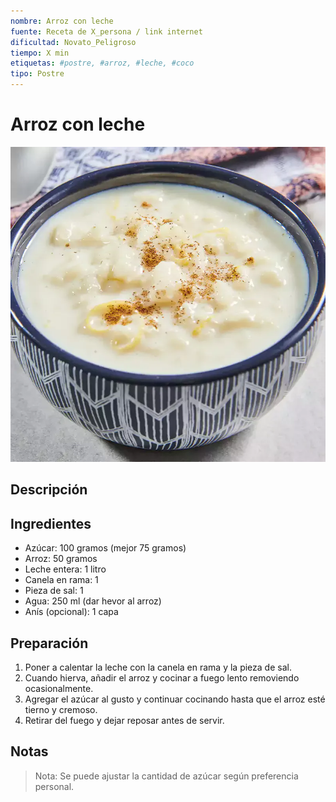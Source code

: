 ```yaml
---
nombre: Arroz con leche
fuente: Receta de X_persona / link internet
dificultad: Novato_Peligroso
tiempo: X min
etiquetas: #postre, #arroz, #leche, #coco
tipo: Postre
---
```


# Arroz con leche

![Imagen del plato](img/arroz-con-leche.webp)

## Descripción

<!-- Proporciona una breve descripción del plato. -->

## Ingredientes

* Azúcar: 100 gramos (mejor 75 gramos)
* Arroz: 50 gramos
* Leche entera: 1 litro
* Canela en rama: 1
* Pieza de sal: 1
* Agua: 250 ml (dar hevor al arroz)
* Anís (opcional): 1 capa

## Preparación

1. Poner a calentar la leche con la canela en rama y la pieza de sal.
2. Cuando hierva, añadir el arroz y cocinar a fuego lento removiendo ocasionalmente.
3. Agregar el azúcar al gusto y continuar cocinando hasta que el arroz esté tierno y cremoso.
4. Retirar del fuego y dejar reposar antes de servir.

## Notas

> Nota: Se puede ajustar la cantidad de azúcar según preferencia personal.
